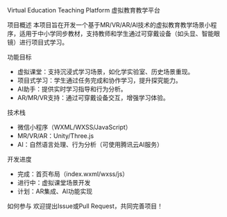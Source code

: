 Virtual Education Teaching Platform
虚拟教育教学平台

项目概述
本项目旨在开发一个基于MR/VR/AR/AI技术的虚拟教育教学场景小程序，适用于中小学同步教材，支持教师和学生通过可穿戴设备（如头显、智能眼镜）进行项目式学习。

功能目标
- 虚拟课堂：支持沉浸式学习场景，如化学实验室、历史场景重现。
- 项目式学习：学生通过任务完成和协作学习，提升探究能力。
- AI助手：提供实时学习指导和行为分析。
- AR/MR/VR支持：通过可穿戴设备交互，增强学习体验。

技术栈
- 微信小程序（WXML/WXSS/JavaScript）
- MR/VR/AR：Unity/Three.js
- AI：自然语言处理、行为分析（可使用腾讯云AI服务）

开发进度
- 完成：首页布局（index.wxml/wxss/js）
- 进行中：虚拟课堂场景开发
- 计划：AR集成、AI功能实现

如何参与
欢迎提出Issue或Pull Request，共同完善项目！
